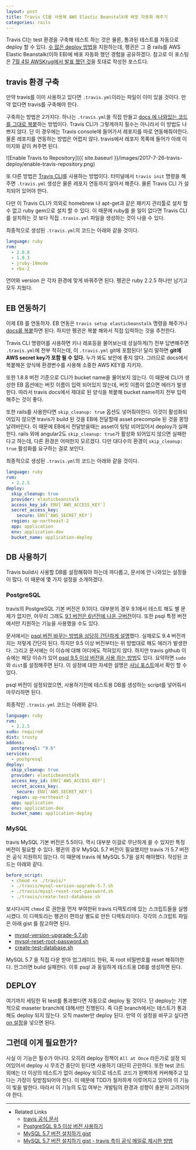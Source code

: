 ```yaml
---
layout: post
title: Travis CI를 사용해 AWS Elastic Beanstalk에 배포 자동화 해주기
categories: rails
---
```


Travis CI는 test 환경을 구축해 테스트 하는 것은 물론, 통과된 테스트를 자동으로 deploy 할 수 있다. 
[수 많은 deploy 방법](https://docs.travis-ci.com/user/deployment/)을 지원하는데, 펭귄은 그 중 rails를 AWS Elastic Beanstalk(이하 EB)에 배포 자동화 했던 경험을 공유하겠다. 참고로 이 포스팅은 [7월 4일 AWSKrug에서 발표 했던 것](https://www.meetup.com/ko-KR/awskrug/events/241160036/?eventId=241160036)을 토대로 작성한 포스트다.

## travis 환경 구축

만약 travis를 이미 사용하고 있다면 `.travis.yml`이라는 파일이 이미 있을 것이다. 만약 없다면 travis를 구축해야 한다. 

구축하는 방법은 2가지다. 하나는 `.travis.yml`을 직접 만들고 [docs 에 나와있는 코드를 그대로 복붙](https://docs.travis-ci.com/user/getting-started/#To-get-started-with-Travis-CI)하는 방법이다. Travis CLI가 그렇게까지 필수는 아니라서 이 방법도 나쁘지 않다. 단 이 경우에는 Travis console에 들어가서 레포지를 따로 연동해줘야한다. 물론 레포지를 연동하는 방법은 어렵지 않다. travis에서 레포지 목록에 들어가 아래 이미지와 같이 켜주면 된다.

![Enable Travis to Repository]({{ site.baseurl }}/images/2017-7-26-travis-deploy/enable-travis-repository.png)

또 다른 방법은 [Travis CLI](https://github.com/travis-ci/travis.rb)를 사용하는 방법이다. 터미널에서 `travis init` 명령을 해주면 `.travis.yml` 생성은 물론 레포지 연동까지 알아서 해준다. 물론 Travis CLI 가 설치되어 있어야 한다. 

다만 이 Travis CLI가 의외로 homebrew 나 apt-get과 같은 패키지 관리툴로 설치 할 수 없고 ruby gem으로 설치 할 수 있다. 이 때문에 ruby를 쓸 일이 없다면 Travis CLI를 설치하는 것 보다 직접 `.travis.yml` 파일을 생성하는 것이 나을 수 있다.

최종적으로 생성된 `.travis.yml`의 코드는 아래와 같을 것이다. 

```yml
language: ruby
rvm:
  - 2.0.0
  - 1.9.3
  - jruby-19mode
  - rbx-2
```

언어와 version 은 각자 환경에 맞게 바꿔주면 된다. 펭귄은 ruby 2.2.5 하나만 남기고 모두 지웠다.

## EB 연동하기

이제 EB 를 연동하자. EB 연동은 `travis setup elasticbeanstalk` 명령을 해주거나 [docs를 복붙](https://docs.travis-ci.com/user/deployment/elasticbeanstalk/)하면 된다. 하지만 펭귄은 복붙 해와서 직접 입력하는 것을 추천한다. 

Travis CLI 명령어를 사용하면 키나 레포등을 물어보는데 성실하게(?) 전부 답변해주면 `.travis.yml`에 전부 적히는데, 이 `.travis.yml` git에 포함된다! 달리 말하면 **git에 AWS secret key가 포함 될 수 있다.** 누가 봐도 보안에 좋지 않다. 그러므로 docs에서 복붙해온 양식에 환경변수를 사용해 소중한 AWS KEY를 지키자. 

또한 1.8.8 버전 기준으로 CLI가 bucket name을 물어보지 않는다. 이 때문에 CLI가 생성한 EB 옵션에는 버킷 이름이 입력 되어있지 않는데, 버킷 이름이 없으면 에러가 발생한다. 따라서 travis docs에서 제대로 된 양식을 복붙해 bucket name까지 전부 입력해주는 것이 좋다.

또한 rails를 사용한다면 `skip_cleanup: true` 옵션도 넣어줘야한다. 이것이 활성화되어있지 않으면 travis가 build 된 것을 EB에 전달할때 asset precompile 된 것을 몽땅 날려버린다. 이 때문에 EB에서 전달받을때는 asset이 텅텅 비어있어서 deploy가 실패한다. rails 외에 angular2도 `skip_cleanup: true`가 활성화 되어있지 않으면 실패한다고 하는데, 다른 환경은 어떠한지 모르겠다. 다만 대다수의 환경이 `skip_cleanup: true` 활성화를 요구하는 걸로 보인다.

최종적으로 생성된 `.travis.yml`의 코드는 아래와 같을 것이다. 

```yml
language: ruby
rvm:
  - 2.2.5
deploy:
  skip_cleanup: true
  provider: elasticbeanstalk
  access_key_id: ENV['AWS_ACCESS_KEY']
  secret_access_key:
    secure: ENV['AWS_SECRET_KEY']
  region: ap-northeast-2
  app: application
  env: application-dev
  bucket_name: application-deploy
```

## DB 사용하기

Travis build시 사용할 DB를 설정해줘야 하는데 까다롭고, 문서에 안 나와있는 설정들이 많다. 이 때문에 몇 가지 설정을 소개하겠다.

### PostgreSQL

travis의 PostgreSQL 기본 버전은 9.1이다. 대부분의 경우 9.1에서 테스트 해도 별 문제가 없지만, 아무리 그래도 [9.1 버전은 6년전에 나온 구버전](https://www.postgresql.org/about/news/1349/)이다. 또한 psql 특정 버전에서만 지원하는 기능을 사용했을 수도 있다.

문서에서는 [psql 버전 바꾸는 방법을 상당히 간단하게 설명](https://docs.travis-ci.com/user/database-setup/#Using-a-different-PostgreSQL-Version)했다. 실제로도 9.4 버전까지는 저렇게 간단히 된다. 하지만 9.5 이상 버전부터는 위 방법대로 해도 에러가 발생한다. 그리고 문서에는 이 이슈에 대해 어디에도 적혀있지 않다. 하지만 travis github 이슈에는 해당 이슈가 있어 [psql 9.5 이상 버전을 사용 하는 방법](https://github.com/travis-ci/travis-ci/issues/4264#issuecomment-263550556)도 있다. 요약하면 `sudo`와 `dist`를 설정해주면 된다. 이 설정에 대한 자세한 설명은 [샤님 포스트](http://riseshia.github.io/2017/01/14/use-recent-postgresql-in-travis.html)에서 확인 할 수 있다.

psql 버전이 설정되었으면, 사용하기전에 테스트용 DB를 생성하는 script를 넣어줘서 마무리하면 된다.

최종적인 `.travis.yml` 코드는 아래와 같다.

```yml
language: ruby
rvm:
  - 2.2.5
sudo: required
dist: trusty
addons:
  postgresql: "9.6"
services:
  - postgresql
deploy:
  skip_cleanup: true
  provider: elasticbeanstalk
  access_key_id: ENV['AWS_ACCESS_KEY']
  secret_access_key:
    secure: ENV['AWS_SECRET_KEY']
  region: ap-northeast-2
  app: application
  env: application-dev
  bucket_name: application-deploy
```

### MySQL

travis MySQL 기본 버전은 5.5이다. 역시 대부분 이걸로 무난하게 쓸 수 있지만 특정 버전이 필요할 수 있다. 펭귄의 경우 MySQL 5.7 버전이 필요했지만 travis 가 5.7 버전은 공식 지원하지 않는다. 이 때문에 travis 에 MySQL 5.7을 설치 해야했다. 작성된 코드는 아래와 같다.

```yml
before_script:
  - chmod +x ./travis/*
  - ./travis/mysql-version-upgrade-5.7.sh
  - ./travis/mysql-reset-root-password.sh
  - ./travis/create-test-database.sh
```

보시다시피 `chmod` 로 권한을 먼저 부여한뒤 travis 디렉토리에 있는 스크립트들을 실행시켰다. 이 디렉토리는 펭귄이 편의상 별도로 만든 디렉토리이다. 각각의 스크립트 파일은 아래 gist 를 참고하면 된다.

 * [mysql-version-upgrade-5.7.sh](https://gist.github.com/say8425/25f534b60a7015ae5c03506306e20052#file-mysql-version-upgrade-5-7-sh)
 * [mysql-reset-root-password.sh](https://gist.github.com/say8425/25f534b60a7015ae5c03506306e20052#file-mysql-reset-root-password-sh)
 * [create-test-database.sh](https://gist.github.com/say8425/25f534b60a7015ae5c03506306e20052#file-create-test-database-sh)

MySQL 5.7 을 직접 다운 받아 업그레이드 한뒤, 꼭 root 비밀번호를 reset 해줘야한다. 안그러면 build 실패한다. 이후 psql 과 동일하게 테스트용 DB를 생성하면 된다.

## DEPLOY

여기까지 세팅한 뒤 test를 통과했다면 자동으로 deploy 될 것이다. 단 deploy는 기본적으로 maseter branch에 대해서만 진행된다. 즉 다른 branch에서는 테스트가 통과해도 deploy 되지 않는다. 오직 master만 deploy 된다. 만약 이 설정을 바꾸고 싶다면 [on 설정](https://docs.travis-ci.com/user/deployment/#Conditional-Releases-with-on%3A)을 넣으면 된다.

## 그런데 이게 필요한가?

사실 이 기능은 필수가 아니다. 오히려 deploy 정책이 `All at Once` 라든가로 설정 되어있어서 deploy 시 무조건 중단이 된다면 사용하기 대단히 곤란하다. 또한 test 코드 외에는 더 이상의 테스트가 없이 deploy 되므로 테스트 코드가 완벽하게 커버해주고 있다는 가정이 뒷받침되어야 한다. 이 때문에 TDD가 철저하게 이루어지고 있어야 이 기능이 빛을 발한다. 따라서 이 기능의 도입 여부는 개발팀의 환경과 성향이 충분히 고려되어야 한다.


---
* Related Links
  * [travis 공식 문서](https://docs.travis-ci.com)
  * [PostgreSQL 9.5 이상 버전 사용하기](http://riseshia.github.io/2017/01/14/use-recent-postgresql-in-travis.html)
  * [MySQL 5.7 버전 설치하기 gist](https://gist.github.com/say8425/25f534b60a7015ae5c03506306e20052)
  * [MySQL 5.7 버전 설치하기 gist - travis 측이 공식 메일로 제시한 방법](https://github.com/cotsog/travis_ci_prod_trusty/blob/789255e261d483a7d70d1e4a689e18f7eb56b90b/.travis.yml)
  